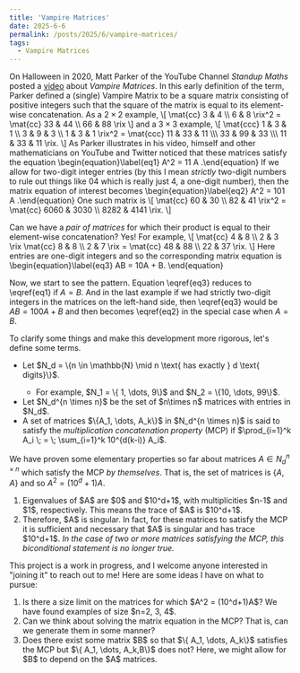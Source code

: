 ```yaml
---
title: 'Vampire Matrices'
date: 2025-6-6
permalink: /posts/2025/6/vampire-matrices/
tags:
  - Vampire Matrices
---
```



On Halloween in 2020, Matt Parker of the YouTube Channel *Standup Maths* posted a [video](https://www.youtube.com/watch?v=9nogAYHmnNw) about *Vampire Matrices*. In this early definition of the term, Parker defined a (single) Vampire Matrix to be a square matrix consisting of positive integers such that the square of the matrix is equal to its element-wise concatenation.
As a $2\times 2$ example,
\\[
\mat{cc}
3 & 4 \\\\ 6 & 8
\rix^2 = 
\mat{cc}
33 & 44 \\\\ 66 & 88
\rix
\\]
and a $3\times 3$ example,
\\[
\mat{ccc}
1 & 3 & 1 \\\\ 3 & 9 & 3 \\\\ 1 & 3 & 1
\rix^2 =
\mat{ccc}
11 & 33 & 11 \\\\\\
33 & 99 & 33 \\\\\\
11 & 33 & 11
\rix.
\\] As Parker illustrates in his video, himself and other mathematicians on YouTube and Twitter noticed that these matrices satisfy the equation
\\begin{equation}\label{eq1}
A^2 = 11 A
.\\end{equation}
If we allow for two-digit integer entries (by this I mean *strictly* two-digit numbers to rule out things like $04$ which is really just $4$, a one-digit number), then the matrix equation of interest becomes
\\begin{equation}\label{eq2}
A^2 = 101 A
.\\end{equation} One such matrix is
\\[
\mat{cc}
60 & 30 \\\\ 82 & 41 \rix^2 = \mat{cc} 6060 & 3030 \\\\ 8282 & 4141 \rix.
\\]

Can we have a *pair of matrices* for which their product is equal to their element-wise concatenation? Yes! For example,
\\[
\mat{cc} 4 & 8 \\\\ 2 & 3 \rix \mat{cc} 8 & 8 \\\\ 2 & 7 \rix = \mat{cc} 48 & 88 \\\\ 22 & 37 \rix.
\\]
Here entries are one-digit integers and so the corresponding matrix equation is
\\begin{equation}\label{eq3}
AB = 10A + B.
\\end{equation}

Now, we start to see the pattern. Equation \eqref{eq3} reduces to \eqref{eq1} if $A=B$. And in the last example if we had strictly two-digit integers in the matrices on the left-hand side, then \eqref{eq3} would be $AB = 100A + B$ and then becomes \eqref{eq2} in the special case when $A=B$.

To clarify some things and make this development more rigorous, let's define some terms.

<ul>
<li>Let $N_d = \{n \in \mathbb{N} \mid n \text{ has exactly } d \text{ digits}\}$.</li>
  <ul>
  <li>For example, $N_1 = \{ 1, \dots, 9\}$ and $N_2 = \{10, \dots, 99\}$.</li>
  </ul>
<li>Let $N_d^{n \times n}$ be the set of $n\times n$ matrices with entries in $N_d$.</li>
<li>A set of matrices $\{A_1, \dots, A_k\}$ in $N_d^{n \times n}$ is said to satisfy the <em>multiplication concatenation property</em> (MCP) if
$\prod_{i=1}^k A_i \; = \; \sum_{i=1}^k 10^{d(k-i)} A_i$.</li>
</ul>

We have proven some elementary properties so far about matrices $A \in N_d^{n\times n}$ which satisfy the MCP <em>by themselves</em>. That is, the set of matrices is $\{ A,A \}$ and so $A^2 = (10^d+1)A$.
<ol>
<li>Eigenvalues of $A$ are $0$ and $10^d+1$, with multiplicities $n-1$ and $1$, respectively. This means the trace of $A$ is $10^d+1$.</li>
<li>Therefore, $A$ is singular. In fact, for these matrices to satisfy the MCP it is sufficient and necessary that $A$ is singular and has trace $10^d+1$. <em>In the case of two or more matrices satisfying the MCP, this biconditional statement is no longer true.</em></li>
</ol>

This project is a work in progress, and I welcome anyone interested in "joining it" to reach out to me! Here are some ideas I have on what to pursue:
<ol>
<li>Is there a size limit on the matrices for which $A^2 = (10^d+1)A$? We have found examples of size $n=2, 3, 4$.</li>
<li>Can we think about solving the matrix equation in the MCP? That is, can we generate them in some manner?</li>
<li>Does there exist some matrix $B$ so that $\{ A_1, \dots, A_k\}$ satisfies the MCP but $\{ A_1, \dots, A_k,B\}$ does not? Here, we might allow for $B$ to depend on the $A$ matrices.</li>
</ol>